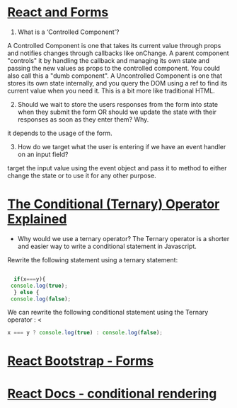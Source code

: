  # [React and Forms](https://reactjs.org/docs/forms.html)


1. What is a ‘Controlled Component’?

A Controlled Component is one that takes its current value through props and notifies changes through callbacks like onChange. A parent component "controls" it by handling the callback and managing its own state and passing the new values as props to the controlled component. You could also call this a "dumb component".
A Uncontrolled Component is one that stores its own state internally, and you query the DOM using a ref to find its current value when you need it. This is a bit more like traditional HTML.


2. Should we wait to store the users responses from the form into state when they submit the form OR should we update the state with their responses as soon as they enter them? Why.

it depends to the usage of the form.

3. How do we target what the user is entering if we have an event handler on an input field?

 target the input value using the event object and pass it to method to either change the state or to use it for any other purpose.


# [The Conditional (Ternary) Operator Explained](https://reactjs.org/docs/conditional-rendering.html)

- Why would we use a ternary operator?
The Ternary operator is a shorter and easier way to write a conditional statement in Javascript.


Rewrite the following statement using a ternary statement:

``` js

  if(x===y){
 console.log(true);
  } else {
 console.log(false);

 ```
We can rewrite the following conditional statement using the Ternary operator : <

``` js
x === y ? console.log(true) : console.log(false);

```

 # [React Bootstrap - Forms](https://react-bootstrap.github.io/components/forms/)

# [React Docs - conditional rendering](https://reactjs.org/docs/conditional-rendering.html)